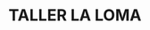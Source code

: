 ---
title: "TALLER LA LOMA"
url: /simacota-barrio-santa-barbara/taller-la-loma/
shop: Autowerkstatt
---